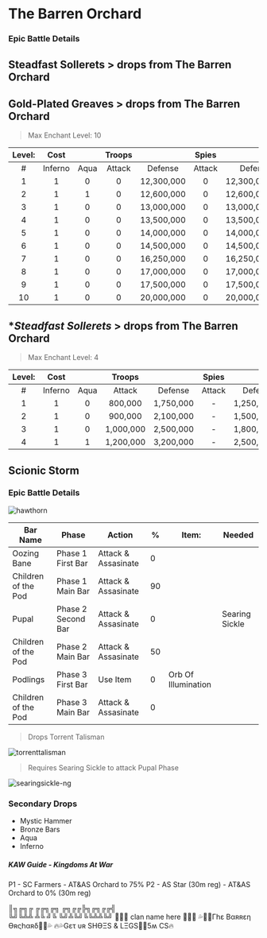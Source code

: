 # The Barren Orchard
### Epic Battle Details


















## **Steadfast Sollerets** > drops from **The Barren Orchard**



## **Gold-Plated Greaves** > drops from **The Barren Orchard**

>Max Enchant Level: 10

| Level: | Cost | | **Troops** || **Spies** | |
| :---: | :---: | :---:  | :---: | :---: | :---:  | ---: |
| # | Inferno | Aqua | Attack | Defense | Attack | Defense |
|1|1|0|0|12,300,000|0|12,300,000|
|2|1|1|0|12,600,000|0|12,600,000|
|3|1|0|0|13,000,000|0|13,000,000|
|4|1|0|0|13,500,000|0|13,500,000|
|5|1|0|0|14,000,000|0|14,000,000|
|6|1|0|0|14,500,000|0|14,500,000|
|7|1|0|0|16,250,000|0|16,250,000|
|8|1|0|0|17,000,000|0|17,000,000|
|9|1|0|0|17,500,000|0|17,500,000|
|10|1|0|0|20,000,000|0|20,000,000|






## **Steadfast Sollerets* > drops from **The Barren Orchard**
>Max Enchant Level: 4

| Level: | Cost |  | **Troops** |  | **Spies** |  |
| :---: | :---: | :---: | :---: | :---: | :---:  | ---: |
| # | Inferno | Aqua | Attack | Defense | Attack | Defense |
| 1 | 1 | 0 | 800,000 | 1,750,000 | - | 1,250,000 |
| 2 | 1 | 0 | 900,000 | 2,100,000 | - | 1,500,000 |
| 3 | 1 | 0 | 1,000,000 | 2,500,000 | - | 1,800,000 |
| 4 | 1 | 1 | 1,200,000 | 3,200,000 | - | 2,500,000 |







## Scionic Storm
### Epic Battle Details

![hawthorn](https://cloud.githubusercontent.com/assets/2112435/23970739/993f4622-0990-11e7-823c-1406005033d8.jpg)

| Bar Name | Phase | Action | % | Item: | Needed |
| --- | --- | --- | --- | --- | --- |
| Oozing Bane | Phase 1 First Bar | Attack & Assasinate | 0 | | |
| Children of the Pod | Phase 1 Main Bar | Attack & Assasinate | 90 | | |
| Pupal | Phase 2 Second Bar | Attack & Assasinate | 0 | | Searing Sickle |
| Children of the Pod | Phase 2 Main Bar | Attack & Assasinate | 50 | | |
| Podlings | Phase 3 First Bar | Use Item | 0 | Orb Of Illumination | |
| Children of the Pod | Phase 3 Main Bar | Attack & Assasinate | 0 | | |

> Drops Torrent Talisman

![torrenttalisman](https://cloud.githubusercontent.com/assets/2112435/23969834/709d2bec-098d-11e7-9bef-78b45ba84cc4.png)

> Requires Searing Sickle to attack Pupal Phase

![searingsickle-ng](https://cloud.githubusercontent.com/assets/2112435/23969849/7f05d256-098d-11e7-9e6c-3f41011c1a3d.png)

### Secondary Drops

* Mystic Hammer
* Bronze Bars
* Aqua
* Inferno




##### KAW Guide - Kingdoms At War

 
P1 - SC Farmers - AT&AS Orchard to 75%
P2 - AS Star (30m reg) - AT&AS Orchard to 0% (30m reg)


 
║╗╔╗╔ ╔╔╗╔╗ ╔╗╔╔╠╗╔╗╔╔╣   
╚╝╚╩╩ ╩╚  ╝╚ ╚╝╩╚╝╚╚╩╩╚╝ 
 clan name here 
   💦Γհε Βαʀʀεƞ Ѳʀςհαʀδ💦
🔥💦Gετ υʀ SΗѲΞS & LΞGS5ʍ CS🔥
